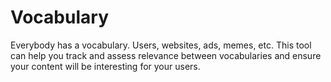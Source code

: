 # Vocabulary
Everybody has a vocabulary.  Users, websites, ads, memes, etc.  This tool can help you track and assess relevance between vocabularies and ensure your content will be interesting for your users.
